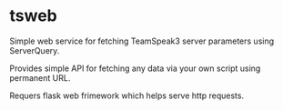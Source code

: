 # tsweb

Simple web service for fetching TeamSpeak3 server parameters using ServerQuery. 

Provides simple API for fetching any data via your own script using permanent URL.

Requers flask web frimework which helps serve http requests.
